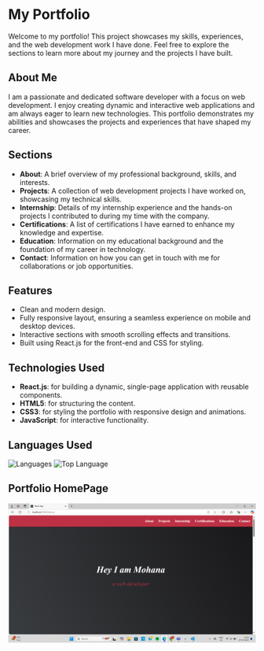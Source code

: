 # My Portfolio

Welcome to my portfolio! This project showcases my skills, experiences, and the web development work I have done. Feel free to explore the sections to learn more about my journey and the projects I have built.

## About Me

I am a passionate and dedicated software developer with a focus on web development. I enjoy creating dynamic and interactive web applications and am always eager to learn new technologies. This portfolio demonstrates my abilities and showcases the projects and experiences that have shaped my career.

## Sections

- **About**: A brief overview of my professional background, skills, and interests.
- **Projects**: A collection of web development projects I have worked on, showcasing my technical skills.
- **Internship**: Details of my internship experience and the hands-on projects I contributed to during my time with the company.
- **Certifications**: A list of certifications I have earned to enhance my knowledge and expertise.
- **Education**: Information on my educational background and the foundation of my career in technology.
- **Contact**: Information on how you can get in touch with me for collaborations or job opportunities.

## Features

- Clean and modern design.
- Fully responsive layout, ensuring a seamless experience on mobile and desktop devices.
- Interactive sections with smooth scrolling effects and transitions.
- Built using React.js for the front-end and CSS for styling.

## Technologies Used

- **React.js**: for building a dynamic, single-page application with reusable components.
- **HTML5**: for structuring the content.
- **CSS3**: for styling the portfolio with responsive design and animations.
- **JavaScript**: for interactive functionality.

## Languages Used

![Languages](https://img.shields.io/github/languages/count/mohana-g/my-portfolio)
![Top Language](https://img.shields.io/github/languages/top/mohana-g/my-portfolio)


## Portfolio HomePage
![Portfolio Screenshot](Homepage.png)
